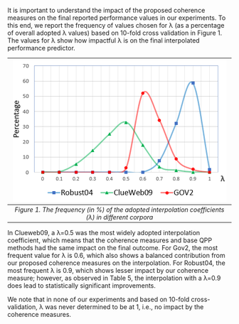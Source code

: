 
It is important to understand the impact of the proposed coherence measures on the final reported performance values in our experiments. 
To this end, we report the frequency of values chosen for λ (as a percentage of overall adopted λ values) based on 10-fold cross validation in Figure 1. 
The values for λ show how impactful λ is on the final interpolated performance predictor.


| ![space-1.jpg](https://github.com/Narabzad/QPP-Retrieval-Coherency/blob/master/Lambda%20Tuning/fig2.PNG) | 
|:-:| 
| *Figure 1. The frequency (in %) of the adopted interpolation coefficients (λ) in different corpora* |

In Clueweb09, a λ=0.5 was the most widely adopted interpolation coefficient, which means that the coherence measures and base QPP methods had the same impact on the final outcome. 
For Gov2, the most frequent value for λ is 0.6, which also shows a balanced contribution from our proposed coherence measures on the interpolation.
For Robust04, the most frequent λ is $0.9$, which shows lesser impact by our coherence measure; 
however, as observed in Table 5, the interpolation with a λ=0.9 does lead to statistically significant improvements. 

We note that in none of our experiments and based on 10-fold cross-validation, λ was never determined to be at 1, i.e., no impact by the coherence measures.
